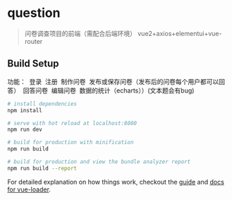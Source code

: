 # question

> 问卷调查项目的前端（需配合后端环境）
 vue2+axios+elementui+vue-router
## Build Setup

功能：
  登录
  注册
  制作问卷
  发布或保存问卷（发布后的问卷每个用户都可以回答）
  回答问卷
  编辑问卷
  数据的统计（echarts））(文本题会有bug)
  
``` bash
# install dependencies
npm install

# serve with hot reload at localhost:8080
npm run dev

# build for production with minification
npm run build

# build for production and view the bundle analyzer report
npm run build --report
```

For detailed explanation on how things work, checkout the [guide](http://vuejs-templates.github.io/webpack/) and [docs for vue-loader](http://vuejs.github.io/vue-loader).
